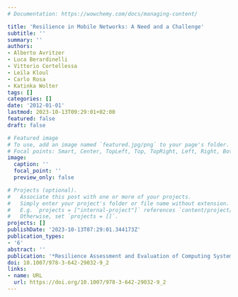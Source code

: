 ```yaml
---
# Documentation: https://wowchemy.com/docs/managing-content/

title: 'Resilience in Mobile Networks: A Need and a Challenge'
subtitle: ''
summary: ''
authors:
- Alberto Avritzer
- Luca Berardinelli
- Vittorio Cortellessa
- Leïla Kloul
- Carlo Rosa
- Katinka Wolter
tags: []
categories: []
date: '2012-01-01'
lastmod: 2023-10-13T09:29:01+02:00
featured: false
draft: false

# Featured image
# To use, add an image named `featured.jpg/png` to your page's folder.
# Focal points: Smart, Center, TopLeft, Top, TopRight, Left, Right, BottomLeft, Bottom, BottomRight.
image:
  caption: ''
  focal_point: ''
  preview_only: false

# Projects (optional).
#   Associate this post with one or more of your projects.
#   Simply enter your project's folder or file name without extension.
#   E.g. `projects = ["internal-project"]` references `content/project/deep-learning/index.md`.
#   Otherwise, set `projects = []`.
projects: []
publishDate: '2023-10-13T07:29:01.344173Z'
publication_types:
- '6'
abstract: ''
publication: '*Resilience Assessment and Evaluation of Computing Systems*'
doi: 10.1007/978-3-642-29032-9_2
links:
- name: URL
  url: https://doi.org/10.1007/978-3-642-29032-9_2
---
```

